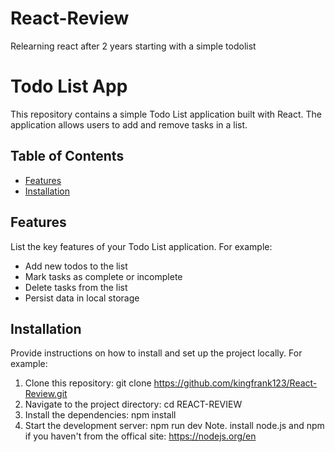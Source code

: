 # React-Review
Relearning react after 2 years starting with a simple todolist

# Todo List App

This repository contains a simple Todo List application built with React. The application allows users to add and remove tasks in a list.

## Table of Contents

- [Features](#features)
- [Installation](#installation)

## Features

List the key features of your Todo List application. For example:

- Add new todos to the list
- Mark tasks as complete or incomplete
- Delete tasks from the list
- Persist data in local storage

## Installation

Provide instructions on how to install and set up the project locally. For example:

1. Clone this repository: git clone https://github.com/kingfrank123/React-Review.git
2. Navigate to the project directory: cd REACT-REVIEW
3. Install the dependencies: npm install
4. Start the development server: npm run dev
Note. install node.js and npm if you haven't from the offical site: https://nodejs.org/en